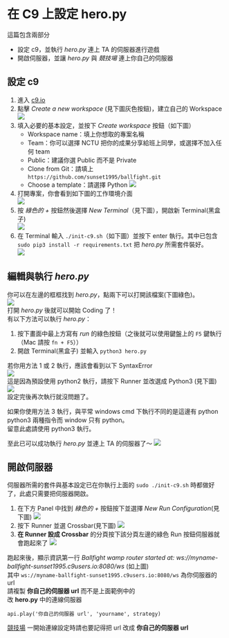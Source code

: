 # 在 C9 上設定 hero.py

這篇包含兩部分
- 設定 c9，並執行 _hero.py_ 連上 TA 的伺服器進行遊戲
- 開啟伺服器，並讓 _hero.py_ 與 _競技場_ 連上你自己的伺服器


## 設定 c9
1. 進入 [c9.io](https://c9.io/)
2. 點擊 _Create a new workspace_ (見下圖灰色按鈕)，建立自己的 Workspace  
    ![](../images/c9-0.png)  
3. 填入必要的基本設定，並按下 _Create workspace_ 按鈕（如下圖）  
    - Workspace name：填上你想取的專案名稱
    - Team：你可以選擇 NCTU 把你的成果分享給班上同學，或選擇不加入任何 team
    - Public：建議你選 Public 而不是 Private
    - Clone from Git：請填上 `https://github.com/sunset1995/ballfight.git`
    - Choose a template：請選擇 Python
    ![](../images/c9-1.png)  
4. 打開專案，你會看到如下圖的工作環境介面  
    ![](../images/c9-2.png)  
5. 按 _綠色的 +_ 按鈕然後選擇 _New Terminal_（見下圖），開啟新 Terminal(黑盒子)  
    ![](../images/c9-3.png)  
6. 在 Terminal 輸入 `./init-c9.sh`（如下圖）並按下 enter 執行。其中已包含 `sudo pip3 install -r requirements.txt` 把 _hero.py_ 所需套件裝好。  
    ![](../images/c9-4.png)  


## 編輯與執行 _hero.py_
你可以在左邊的框框找到 _hero.py_，點兩下可以打開該檔案(下圖綠色)。  
![](../images/c9-5.png)  
打開 _hero.py_ 後就可以開始 Coding 了！  
有以下方法可以執行 _hero.py_：  
1. 按下畫面中最上方寫有 _run_ 的綠色按鈕（之後就可以使用鍵盤上的 `F5` 鍵執行（Mac 請按 `fn + F5`））  
2. 開啟 Terminal(黑盒子) 並輸入 `python3 hero.py`  

若你用方法 1 或 2 執行，應該會看到以下 SyntaxError    
![](../images/c9-6.png)  
這是因為預設使用 python2 執行，請按下 Runner 並改選成 Python3 (見下圖)
![](../images/c9-7.png)  
設定完後再次執行就沒問題了。

如果你使用方法 3 執行，與平常 windows cmd 下執行不同的是這邊有 python python3 兩種指令而 window 只有 python。  
留意此處請使用 python3 執行。  

至此已可以成功執行 _hero.py_ 並連上 TA 的伺服器了～
![](../images/c9-final.png)  


## 開啟伺服器
伺服器所需的套件與基本設定已在你執行上面的 `sudo ./init-c9.sh` 時都做好了，此處只需要把伺服器開啟。  
1. 在下方 Panel 中找到 _綠色的 +_ 按鈕按下並選擇 _New Run Configuration_(見下圖)
    ![](../images/c9-server-0.png)  
2. 按下 Runner 並選 Crossbar(見下圖)
    ![](../images/c9-server-1.png)  
3. __在 Runner 設成 Crossbar__ 的分頁按下該分頁左邊的綠色 Run 按鈕伺服器就會跑起來了
    ![](../images/c9-server-final.png)  

跑起來後，顯示資訊第一行 _Ballfight wamp router started at: ws://myname-ballfight-sunset1995.c9users.io:8080/ws_ (如上圖)  
其中 `ws://myname-ballfight-sunset1995.c9users.io:8080/ws` 為你伺服器的 url  
請複製 __你自己的伺服器 url__ 而不是上面範例中的  
改 __hero.py__ 中的連線伺服器  
```
api.play('你自己的伺服器 url', 'yourname', strategy)
```
[競技場](http://snp2016.nctu.me/) 一開始連線設定時請也要記得把 url 改成 __你自己的伺服器 url__  
